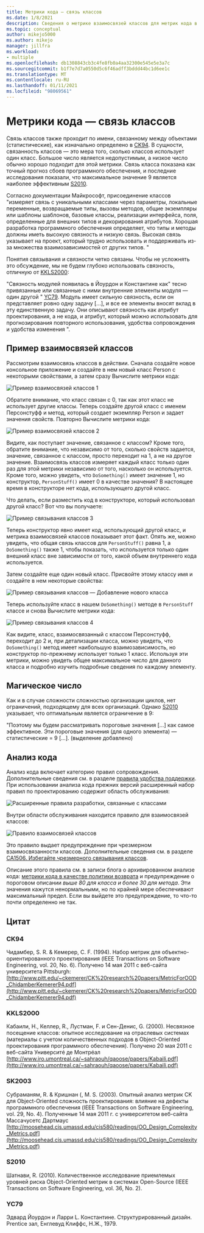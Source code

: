 ```yaml
---
title: Метрики кода — связь классов
ms.date: 1/8/2021
description: Сведения о метрике взаимосвязей классов для метрик кода в Visual Studio.
ms.topic: conceptual
author: mikejo5000
ms.author: mikejo
manager: jillfra
ms.workload:
- multiple
ms.openlocfilehash: db1308843cb3c4fe8fb0a4aa32300e545e5e3a7c
ms.sourcegitcommit: b1f7e7d7a0550d5c6f46adff3bddd44bc1d6ee1c
ms.translationtype: MT
ms.contentlocale: ru-RU
ms.lasthandoff: 01/11/2021
ms.locfileid: "98069561"
---
```

# <a name="code-metrics---class-coupling"></a>Метрики кода — связь классов

Связь классов также проходит по имени, связанному между объектами (статистические), как изначально определено в [CK94](#ck94). В сущности, связанность классов — это мера того, сколько классов использует один класс. Большое число является недопустимым, а низкое число обычно хорошо подходит для этой метрики. Связь класса показана как точный прогноз сбоев программного обеспечения, и последние исследования показали, что максимальное значение 9 является наиболее эффективным [S2010](#s2010).

Согласно документации Майкрософт, присоединение классов "измеряет связь с уникальными классами через параметры, локальные переменные, возвращаемые типы, вызовы методов, общие экземпляры или шаблоны шаблонов, базовые классы, реализации интерфейса, поля, определенные для внешних типов и декорирования атрибутов. Хорошая разработка программного обеспечения определяет, что типы и методы должны иметь высокую связность и низкую связь. Высокая связь указывает на проект, который трудно использовать и поддерживать из-за множества взаимозависимостей от других типов. "

Понятия связывания и связности четко связаны. Чтобы не усложнять это обсуждение, мы не будем глубоко использовать связность, отличную от [KKLS2000](#kkls2000):

"Связность модулей появилась в Йоурдон и Константине как" тесно привязанные или связанные с ними внутренние элементы модуля — один другой " [YC79](#yc79). Модуль имеет сильную связность, если он представляет ровно одну задачу [...], и все ее элементы вносят вклад в эту единственную задачу. Они описывают связность как атрибут проектирования, а не кода, и атрибут, который можно использовать для прогнозирования повторного использования, удобства сопровождения и удобства изменения ".

## <a name="class-coupling-example"></a>Пример взаимосвязей классов

Рассмотрим взаимосвязь классов в действии. Сначала создайте новое консольное приложение и создайте в нем новый класс Person с некоторыми свойствами, а затем сразу Вычислите метрики кода:

![Пример взаимосвязей классов 1](media/class-coupling-example-1.png)

Обратите внимание, что класс связан с 0, так как этот класс не использует другие классы. Теперь создайте другой класс с именем Персонстуфф и метод, который создает экземпляр Person и задает значения свойств. Повторно Вычислите метрики кода:

![Пример взаимосвязей классов 2](media/class-coupling-example-2.png)

Видите, как поступает значение, связанное с классом? Кроме того, обратите внимание, что независимо от того, сколько свойств задается, значение, связанное с классом, просто переходит на 1, а не на другое значение. Взаимосвязь классов измеряет каждый класс только один раз для этой метрики независимо от того, насколько он используется. Кроме того, можно увидеть, что `DoSomething()` имеет значение 1, но конструктор, `PersonStuff()` имеет 0 в качестве значения? В настоящее время в конструкторе нет кода, использующего другой класс.

Что делать, если разместить код в конструкторе, который использовал другой класс? Вот что вы получаете:

![Пример связывания классов 3](media/class-coupling-example-3.png)

Теперь конструктор явно имеет код, использующий другой класс, и метрика взаимосвязей классов показывает этот факт. Опять же, можно увидеть, что общая связь классов для `PersonStuff()` равна 1, а `DoSomething()` также 1, чтобы показать, что используется только один внешний класс вне зависимости от того, какой объем внутреннего кода используется.

Затем создайте еще один новый класс. Присвойте этому классу имя и создайте в нем некоторые свойства:

![Пример связывания классов — Добавление нового класса](media/class-coupling-example-add-new-class.png)

Теперь используйте класс в нашем `DoSomething()` методе в `PersonStuff` классе и снова Вычислите метрики кода:

![Пример связывания классов 4](media/class-coupling-example-4.png)

Как видите, класс, взаимосвязанный с классом Персонстуфф, переходит до 2 и, при детализации класса, можно увидеть, что `DoSomething()` метод имеет наибольшую взаимозависимость, но конструктор по-прежнему использует только 1 класс.  Используя эти метрики, можно увидеть общее максимальное число для данного класса и подробно изучить подробные сведения по каждому элементу.

## <a name="the-magic-number"></a>Магическое число

Как и в случае сложности сложностью организации циклов, нет ограничений, подходящему для всех организаций. Однако [S2010](#s2010) указывает, что оптимальным является ограничение в 9:

"Поэтому мы будем рассматривать пороговые значения [...] как самое эффективное. Эти пороговые значения (для одного элемента) — статистические = 9 [...]. (выделение добавлено)

## <a name="code-analysis"></a>Анализ кода

Анализ кода включает категорию правил сопровождения. Дополнительные сведения см. в разделе [правила удобства поддержки](/dotnet/fundamentals/code-analysis/quality-rules/maintainability-warnings). При использовании анализа кода прежних версий расширенный набор правил по проектированию содержит область обслуживания:

![Расширенные правила разработки, связанные с классами](media/class-coupling-extended-design-guideline-rules.png)

Внутри области обслуживания находится правило для взаимосвязей классов:

![Правило взаимосвязей классов](media/class-coupling-maintainability-area-rules.png)

Это правило выдает предупреждение при чрезмерном взаимосвязанности классов. Дополнительные сведения см. в разделе [CA1506. Избегайте чрезмерного связывания классов](/dotnet/fundamentals/code-analysis/quality-rules/ca1506).

Описание этого правила см. в записи блога о архивированном анализе кода: [метрики кода в качестве политики возврата](/archive/blogs/codeanalysis/code-metrics-as-check-in-policy) и предупреждение о пороговом описании *выше 80 для класса и более 30 для метода*.  Эти значения кажутся ненормальными, но по крайней мере обеспечивают максимальный предел. Если вы выйдете это предупреждение, то что-то почти определенно не так.

## <a name="citations"></a>Цитат

### <a name="ck94"></a>CK94

Чидамбер, S. R. & Кемерер, C. F. (1994). Набор метрик для объектно-ориентированного проектирования (IEEE Transactions on Software Engineering, vol. 20, No. 6). Получено 14 мая 2011 с веб-сайта университета Pittsburgh: [http://www.pitt.edu/~ckemerer/CK%20research%20papers/MetricForOOD_ChidamberKemerer94.pdf](http://www.pitt.edu/~ckemerer/CK%20research%20papers/MetricForOOD_ChidamberKemerer94.pdf)

### <a name="kkls2000"></a>KKLS2000

Кабаили, H., Келлер, R., Лустман, F. и Сен-Денис, G. (2000). Несвязное посещение классов: опытное исследование на отраслевых системах (материалы с учетом количественных подходов в Object-Oriented проектирования программного обеспечения). Получено 20 мая 2011 с веб-сайта Университé де Монтрéал [http://www.iro.umontreal.ca/~sahraouh/qaoose/papers/Kabaili.pdf](http://www.iro.umontreal.ca/~sahraouh/qaoose/papers/Kabaili.pdf)

### <a name="sk2003"></a>SK2003

Субраманям, R. & Кришнан (, M. S. (2003). Опытный анализ метрик CK для Object-Oriented сложность проектирования: влияние на дефекты программного обеспечения (IEEE Transactions on Software Engineering, vol. 29, No. 4). Полученные 14 мая 2011 г. с университетом веб-сайта Массачусетс Дартмаус [http://moosehead.cis.umassd.edu/cis580/readings/OO_Design_Complexity_Metrics.pdf](http://moosehead.cis.umassd.edu/cis580/readings/OO_Design_Complexity_Metrics.pdf)

### <a name="s2010"></a>S2010

Шатнави, R. (2010). Количественное исследование приемлемых уровней риска Object-Oriented метрик в системах Open-Source (IEEE Transactions on Software Engineering, vol. 36, No. 2).

### <a name="yc79"></a>YC79

Эдвард Йоурдон и Ларри L. Константине. Структурированный дизайн. Prentice зал, Енглевуд Клиффс, Н.Ж., 1979.